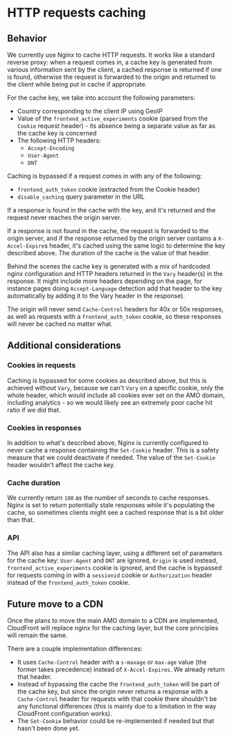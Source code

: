 # HTTP requests caching

## Behavior

We currently use Nginx to cache HTTP requests. It works like a standard reverse proxy: when a request comes in, a cache key is generated from various information sent by the client, a cached response is returned if one is found, otherwise the request is forwarded to the origin and returned to the client while being put in cache if appropriate.

For the cache key, we take into account the following parameters:

- Country corresponding to the client IP using GeoIP
- Value of the `frontend_active_experiments` cookie (parsed from the `Cookie` request header) - its absence being a separate value as far as the cache key is concerned
- The following HTTP headers:
  - `Accept-Encoding`
  - `User-Agent`
  - `DNT`

Caching is bypassed if a request comes in with any of the following:

- `frontend_auth_token` cookie (extracted from the Cookie header)
- `disable_caching` query parameter in the URL

If a response is found in the cache with the key, and it's returned and the request never reaches the origin server.

If a response is not found in the cache, the request is forwarded to the origin server, and if the response returned by the origin server contains a `X-Accel-Expire`s header, it's cached using the same logic to determine the key described above. The duration of the cache is the value of that header.

Behind the scenes the cache key is generated with a mix of hardcoded nginx configuration and HTTP headers returned in the `Vary` header(s) in the response. It might include more headers depending on the page, for instance pages doing `Accept-Language` detection add that header to the key automatically by adding it to the Vary header in the response).

The origin will never send `Cache-Control` headers for 40x or 50x responses, as well as requests with a `frontend_auth_token` cookie, so these responses will never be cached no matter what.

## Additional considerations

### Cookies in requests

Caching is bypassed for some cookies as described above, but this is achieved without `Vary`, because we can't `Vary` on a specific cookie, only the whole header, which would include all cookies ever set on the AMO domain, including analytics - so we would likely see an extremely poor cache hit ratio if we did that.

### Cookies in responses

In addition to what's described above, Nginx is currently configured to never cache a response containing the `Set-Cookie` header. This is a safety measure that we could deactivate if needed. The value of the `Set-Cookie` header wouldn't affect the cache key.

### Cache duration

We currently return `180` as the number of seconds to cache responses. Nginx is set to return potentially stale responses while it's populating the cache, so sometimes clients might see a cached response that is a bit older than that.

### API

The API also has a similar caching layer, using a different set of parameters for the cache key: `User-Agent` and `DNT` are ignored, `Origin` is used instead, `frontend_active_experiments` cookie is ignored, and the cache is bypassed for requests coming in with a `sessionid` cookie or `Authorization` header instead of the `frontend_auth_token` cookie.

## Future move to a CDN

Once the plans to move the main AMO domain to a CDN are implemented, CloudFront will replace nginx for the caching layer, but the core principles will remain the same.

There are a couple implementation differences:

- It uses `Cache-Control` header with a `s-maxage` or `max-age` value (the former takes precedence) instead of `X-Accel-Expires`. We already return that header.
- Instead of bypassing the cache the `frontend_auth_token` will be part of the cache key, but since the origin never returns a response with a `Cache-Control` header for requests with that cookie there shouldn't be any functional differences (this is mainly due to a limitation in the way CloudFront configuration works).
- The `Set-Cookie` behavior could be re-implemented if needed but that hasn't been done yet.
